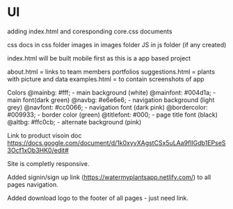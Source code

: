 # UI

adding index.html and coresponding core.css documents

css docs in css folder
images in images folder
JS in js folder (if any created)


index.html will be built mobile first as this is a app based project


about.html = links to team members portfolios
suggestions.html = plants with picture and data
examples.html = to contain screenshots of app

Colors
@mainbg: #fff;  - main background (white)
@mainfont: #004d1a; - main font(dark green)
@navbg: #e6e6e6; - navigation background (light grey)
@navfont: #cc0066; - navigation font (dark pink)
@bordercolor: #009933; - border color (green)
@titlefont: #000; - page title font (black)
@altbg: #ffc0cb; - alternate background (pink)

Link to product visoin doc  https://docs.google.com/document/d/1k0xyvXAgstCSx5uLAa9flIGdb1EPseS3Ocf1xOb3HK0/edit#

Site is completly responsive.

Added signin/sign up link (https://watermyplantsapp.netlify.com/) to all pages navigation.

Added download logo to the footer of all pages - just need link.
